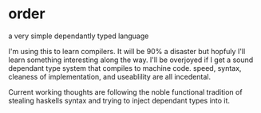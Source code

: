 # order
a very simple dependantly typed language

I'm using this to learn compilers. It will be 90% a disaster but hopfuly I'll learn something interesting along the way.
I'll be overjoyed if I get a sound dependant type system that compiles to machine code. speed, syntax, cleaness of implementation,
and useablility are all incedental.

Current working thoughts are following the noble functional tradition of stealing haskells syntax and trying to inject dependant types into it.

